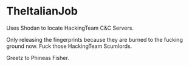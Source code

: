 # TheItalianJob
Uses Shodan to locate HackingTeam C&C Servers.

Only releasing the fingerprints because they are burned to the fucking ground now. Fuck those HackingTeam Scumlords.

Greetz to Phineas Fisher.

